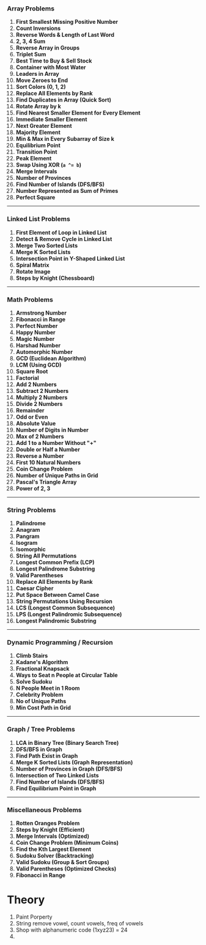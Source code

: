 ### **Array Problems**

1. **First Smallest Missing Positive Number**
2. **Count Inversions**
3. **Reverse Words & Length of Last Word**
4. **2, 3, 4 Sum**
5. **Reverse Array in Groups**
6. **Triplet Sum**
7. **Best Time to Buy & Sell Stock**
8. **Container with Most Water**
9. **Leaders in Array**
10. **Move Zeroes to End**
11. **Sort Colors (0, 1, 2)**
12. **Replace All Elements by Rank**
13. **Find Duplicates in Array (Quick Sort)**
14. **Rotate Array by k**
15. **Find Nearest Smaller Element for Every Element**
16. **Immediate Smaller Element**
17. **Next Greater Element**
18. **Majority Element**
19. **Min & Max in Every Subarray of Size k**
20. **Equilibrium Point**
21. **Transition Point**
22. **Peak Element**
23. **Swap Using XOR (`a ^= b`)**
24. **Merge Intervals**
25. **Number of Provinces**
26. **Find Number of Islands (DFS/BFS)**
27. **Number Represented as Sum of Primes**
28. **Perfect Square**

---

### **Linked List Problems**

1. **First Element of Loop in Linked List**
2. **Detect & Remove Cycle in Linked List**
3. **Merge Two Sorted Lists**
4. **Merge K Sorted Lists**
5. **Intersection Point in Y-Shaped Linked List**
6. **Spiral Matrix**
7. **Rotate Image**
8. **Steps by Knight (Chessboard)**

---

### **Math Problems**

1. **Armstrong Number**
2. **Fibonacci in Range**
3. **Perfect Number**
4. **Happy Number**
5. **Magic Number**
6. **Harshad Number**
7. **Automorphic Number**
8. **GCD (Euclidean Algorithm)**
9. **LCM (Using GCD)**
10. **Square Root**
11. **Factorial**
12. **Add 2 Numbers**
13. **Subtract 2 Numbers**
14. **Multiply 2 Numbers**
15. **Divide 2 Numbers**
16. **Remainder**
17. **Odd or Even**
18. **Absolute Value**
19. **Number of Digits in Number**
20. **Max of 2 Numbers**
21. **Add 1 to a Number Without "+"**
22. **Double or Half a Number**
23. **Reverse a Number**
24. **First 10 Natural Numbers**
25. **Coin Change Problem**
26. **Number of Unique Paths in Grid**
27. **Pascal's Triangle Array**
28. **Power of 2, 3**

---

### **String Problems**

1. **Palindrome**
2. **Anagram**
3. **Pangram**
4. **Isogram**
5. **Isomorphic**
6. **String All Permutations**
7. **Longest Common Prefix (LCP)**
8. **Longest Palindrome Substring**
9. **Valid Parentheses**
10. **Replace All Elements by Rank**
11. **Caesar Cipher**
12. **Put Space Between Camel Case**
13. **String Permutations Using Recursion**
14. **LCS (Longest Common Subsequence)**
15. **LPS (Longest Palindromic Subsequence)**
16. **Longest Palindromic Substring**

---

### **Dynamic Programming / Recursion**

1. **Climb Stairs**
2. **Kadane's Algorithm**
3. **Fractional Knapsack**
4. **Ways to Seat n People at Circular Table**
5. **Solve Sudoku**
6. **N People Meet in 1 Room**
7. **Celebrity Problem**
8. **No of Unique Paths**
9. **Min Cost Path in Grid**

---

### **Graph / Tree Problems**

1. **LCA in Binary Tree (Binary Search Tree)**
2. **DFS/BFS in Graph**
3. **Find Path Exist in Graph**
4. **Merge K Sorted Lists (Graph Representation)**
5. **Number of Provinces in Graph (DFS/BFS)**
6. **Intersection of Two Linked Lists**
7. **Find Number of Islands (DFS/BFS)**
8. **Find Equilibrium Point in Graph**

---

### **Miscellaneous Problems**

1. **Rotten Oranges Problem**
2. **Steps by Knight (Efficient)**
3. **Merge Intervals (Optimized)**
4. **Coin Change Problem (Minimum Coins)**
5. **Find the Kth Largest Element**
6. **Sudoku Solver (Backtracking)**
7. **Valid Sudoku (Group & Sort Groups)**
8. **Valid Parentheses (Optimized Checks)**
9. **Fibonacci in Range**


# Theory

1. Paint Porperty
2. String remove vowel, count vowels, freq of vowels
3. Shop with alphanumeric code (1xyz23) = 24
4. 
